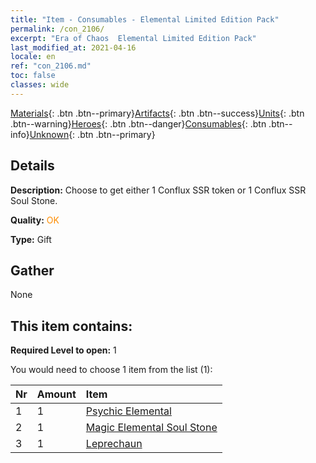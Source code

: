 ```yaml
---
title: "Item - Consumables - Elemental Limited Edition Pack"
permalink: /con_2106/
excerpt: "Era of Chaos  Elemental Limited Edition Pack"
last_modified_at: 2021-04-16
locale: en
ref: "con_2106.md"
toc: false
classes: wide
---
```

 [Materials](/Items/){: .btn .btn--primary}[Artifacts](/Items/Artifacts/){: .btn .btn--success}[Units](/Items/Units/){: .btn .btn--warning}[Heroes](/Items/Heroes/){: .btn .btn--danger}[Consumables](/Items/Consumables/){: .btn .btn--info}[Unknown](/Items/Unknown/){: .btn .btn--primary}

## Details
 **Description:** Choose to get either 1 Conflux SSR token or 1 Conflux SSR Soul Stone.

 **Quality:** <span style="color: #FF8C00">OK</span>

 **Type:** Gift

## Gather

  None

## This item contains:

 **Required Level to open:** 1

 You would need to choose 1 item from the list (1):

  | Nr | Amount |     Item    |
  |:---|:-------|:------------|
  | 1 | 1 | [Psychic Elemental](/Items/unt_267/) |  | 
  | 2 | 1 | [Magic Elemental Soul Stone](/Items/unt_347/) |  | 
  | 3 | 1 | [Leprechaun](/Items/unt_270/) |  | 
